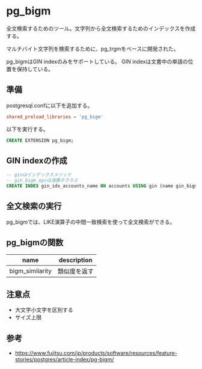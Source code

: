 # pg_bigm

全文検索するためのツール。文字列から全文検索するためのインデックスを作成する。

マルチバイト文字列を検索するために、pg_trgmをベースに開発された。

pg_bigmはGIN indexのみをサポートしている。
GIN indexは文書中の単語の位置を保持している。

## 準備

postgresql.confに以下を追加する。

```conf
shared_preload_libraries = 'pg_bigm'
```

以下を実行する。

```sql
CREATE EXTENSION pg_bigm;
```

## GIN indexの作成

```sql
-- ginはインデックスメソッド
-- gin_bigm_opsは演算子クラス
CREATE INDEX gin_idx_accounts_name ON accounts USING gin (name gin_bigm_ops);
```

## 全文検索の実行

pg_bigmでは、LIKE演算子の中間一致検索を使って全文検索ができる。

## pg_bigmの関数

| name            | description  |
| --------------- | ------------ |
| bigm_similarity | 類似度を返す |

## 注意点

- 大文字小文字を区別する
- サイズ上限

## 参考

- <https://www.fujitsu.com/jp/products/software/resources/feature-stories/postgres/article-index/pg-bigm/>

